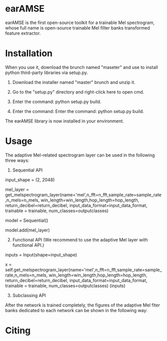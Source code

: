 # earAMSE
earAMSE is the first open-source toolkit for a trainable Mel spectrogram, whose full name is open-source trainable Mel filter banks transformed feature extractor.

# Installation

When you use it, download the brunch named "maseter" and use to install python third-party libraries via setup.py.

1. Download the installer named "master" brunch and unzip it.

2. Go to the "setup.py" directory and right-click here to open cmd.

3. Enter the command: python setup.py build.

4. Enter the command: Enter the command: python setup.py build.

The earAMSE library is now installed in your environment.

# Usage

The adaptive Mel-related spectrogram layer can be used in the following three ways:

1. Sequential API
   
input_shape = (2, 2048) 

mel_layer = get_melspectrogram_layer(name='mel',n_fft=n_fft,sample_rate=sample_rate,n_mels=n_mels,
                                          win_length=win_length,hop_length=hop_length,
                                          return_decibel=return_decibel, input_data_format=input_data_format,
                                          trainable = trainable, num_classes=outputclasses)
                                          
model = Sequential()

model.add(mel_layer)

2. Functional API (We recommend to use the adaptive Mel layer with functional API.)
   
inputs = Input(shape=input_shape)

x = self.get_melspectrogram_layer(name='mel',n_fft=n_fft,sample_rate=sample_rate,n_mels=n_mels,
                                          win_length=win_length,hop_length=hop_length,
                                          return_decibel=return_decibel, input_data_format=input_data_format,
                                          trainable = trainable, num_classes=outputclasses) (inputs)

3. Subclassing API

After the network is trained completely, the figures of the adaptive Mel fiter banks dedicated to each network can be shown in the following way:

# Citing
